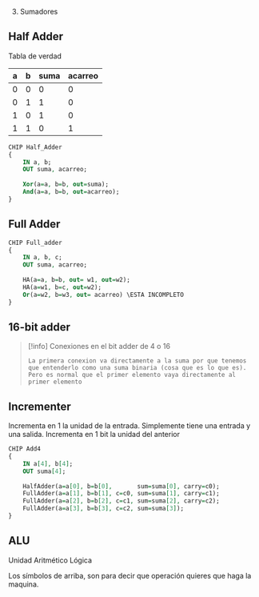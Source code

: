 3. Sumadores 
## Half Adder

Tabla de verdad

 | a   | b   | suma | acarreo |
 | --- | --- | ---- | ------- |
 | 0   | 0   | 0    | 0       |
 | 0   | 1   | 1    | 0       |
 | 1   | 0   | 1    | 0       |
 | 1   | 1   | 0    | 1       |


```VHDL
CHIP Half_Adder
{
	IN a, b;
	OUT suma, acarreo;
	
	Xor(a=a, b=b, out=suma);
	And(a=a, b=b, out=acarreo);
}
```


## Full Adder

```VHDL
CHIP Full_adder
{
	IN a, b, c;
	OUT suma, acarreo;
	
	HA(a=a, b=b, out= w1, out=w2);
	HA(a=w1, b=c, out=w2);
	Or(a=w2, b=w3, out= acarreo) \ESTA INCOMPLETO
}
```

## 16-bit adder

>[!info] Conexiones en el bit adder de 4 o 16
>```
>La primera conexion va directamente a la suma por que tenemos que entenderlo como una suma binaria (cosa que es lo que es). Pero es normal que el primer elemento vaya directamente al primer elemento
>```

## Incrementer 

Incrementa en 1 la unidad de la entrada. Simplemente tiene una entrada y una salida. Incrementa en 1 bit la unidad del anterior


```VHDL
CHIP Add4
{
	IN a[4], b[4];
	OUT suma[4];
	
	HalfAdder(a=a[0], b=b[0],       sum=suma[0], carry=c0);
	FullAdder(a=a[1], b=b[1], c=c0, sum=suma[1], carry=c1);
	FullAdder(a=a[2], b=b[2], c=c1, sum=suma[2], carry=c2);
	FullAdder(a=a[3], b=b[3], c=c2, sum=suma[3]);
}
```

## ALU

Unidad Aritmético Lógica

Los símbolos de arriba, son para decir que operación quieres que haga la maquina.
